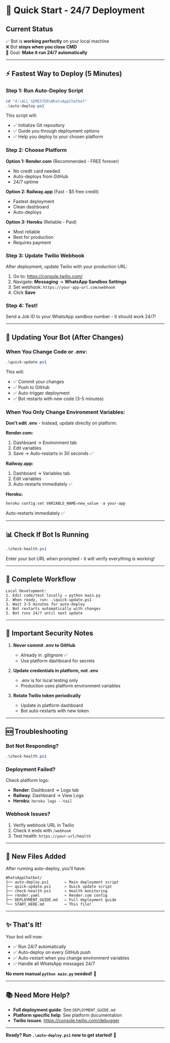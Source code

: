 # 🚀 Quick Start - 24/7 Deployment

## Current Status
✅ Bot is **working perfectly** on your local machine  
❌ Bot **stops when you close CMD**  
🎯 Goal: **Make it run 24/7 automatically**

---

## ⚡ Fastest Way to Deploy (5 Minutes)

### Step 1: Run Auto-Deploy Script

```powershell
cd "d:\ALL SEMESTER\WhatsAppChatbot"
.\auto-deploy.ps1
```

This script will:
- ✅ Initialize Git repository
- ✅ Guide you through deployment options
- ✅ Help you deploy to your chosen platform

### Step 2: Choose Platform

**Option 1: Render.com** (Recommended - FREE forever)
- No credit card needed
- Auto-deploys from GitHub
- 24/7 uptime

**Option 2: Railway.app** (Fast - $5 free credit)
- Fastest deployment
- Clean dashboard
- Auto-deploys

**Option 3: Heroku** (Reliable - Paid)
- Most reliable
- Best for production
- Requires payment

### Step 3: Update Twilio Webhook

After deployment, update Twilio with your production URL:

1. Go to: https://console.twilio.com/
2. Navigate: **Messaging** → **WhatsApp Sandbox Settings**
3. Set webhook: `https://your-app-url.com/webhook`
4. Click **Save**

### Step 4: Test!

Send a Job ID to your WhatsApp sandbox number - it should work 24/7!

---

## 🔄 Updating Your Bot (After Changes)

### When You Change Code or .env:

```powershell
.\quick-update.ps1
```

This will:
- ✅ Commit your changes
- ✅ Push to GitHub
- ✅ Auto-trigger deployment
- ✅ Bot restarts with new code (3-5 minutes)

### When You Only Change Environment Variables:

**Don't edit .env** - Instead, update directly on platform:

**Render.com:**
1. Dashboard → Environment tab
2. Edit variables
3. Save → Auto-restarts in 30 seconds ✅

**Railway.app:**
1. Dashboard → Variables tab
2. Edit variables
3. Auto-restarts immediately ✅

**Heroku:**
```powershell
heroku config:set VARIABLE_NAME=new_value -a your-app
```
Auto-restarts immediately ✅

---

## 📊 Check If Bot Is Running

```powershell
.\check-health.ps1
```

Enter your bot URL when prompted - it will verify everything is working!

---

## 🎯 Complete Workflow

```
Local Development:
1. Edit code/test locally → python main.py
2. When ready, run: .\quick-update.ps1
3. Wait 3-5 minutes for auto-deploy
4. Bot restarts automatically with changes
5. Bot runs 24/7 until next update
```

---

## 🔐 Important Security Notes

1. **Never commit .env to GitHub**
   - Already in .gitignore ✅
   - Use platform dashboard for secrets

2. **Update credentials in platform, not .env**
   - .env is for local testing only
   - Production uses platform environment variables

3. **Rotate Twilio token periodically**
   - Update in platform dashboard
   - Bot auto-restarts with new token

---

## 🆘 Troubleshooting

### Bot Not Responding?

```powershell
.\check-health.ps1
```

### Deployment Failed?

Check platform logs:
- **Render**: Dashboard → Logs tab
- **Railway**: Dashboard → View Logs
- **Heroku**: `heroku logs --tail`

### Webhook Issues?

1. Verify webhook URL in Twilio
2. Check it ends with `/webhook`
3. Test health: `https://your-url/health`

---

## 📁 New Files Added

After running auto-deploy, you'll have:

```
WhatsAppChatbot/
├── auto-deploy.ps1       ← Main deployment script
├── quick-update.ps1      ← Quick update script
├── check-health.ps1      ← Health monitoring
├── render.yaml           ← Render.com config
├── DEPLOYMENT_GUIDE.md   ← Full deployment guide
└── START_HERE.md         ← This file!
```

---

## ✨ That's It!

Your bot will now:
- ✅ Run 24/7 automatically
- ✅ Auto-deploy on every GitHub push
- ✅ Auto-restart when you change environment variables
- ✅ Handle all WhatsApp messages 24/7

**No more manual `python main.py` needed!** 🎉

---

## 📚 Need More Help?

- **Full deployment guide**: See `DEPLOYMENT_GUIDE.md`
- **Platform specific help**: See platform documentation
- **Twilio issues**: https://console.twilio.com/debugger

---

**Ready? Run `.\auto-deploy.ps1` now to get started! 🚀**
